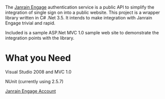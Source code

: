 The [Janrain Engage](http://www.janrain.com/products/engage) authentication service is a public API to simplify the integration of single sign on into a public website. This project is a wrapper library written in C# .Net 3.5. It intends to make integration with Janrain Engage trivial and rapid.

Included is a sample ASP.Net MVC 1.0 sample web site to demonstrate the integration points with the library.

# What you Need
Visual Studio 2008 and MVC 1.0

NUnit (currently using 2.5.7)

[Janrain Engage Account](http://www.janrain.com/products/engage) 
